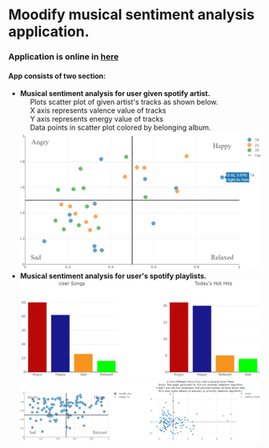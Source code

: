 # Moodify musical sentiment analysis application.
### Application is online in [here](https://moodify-musical-sentiment.herokuapp.com)
#### App consists of two section:
* __Musical sentiment analysis for user given spotify artist.__<br/>
&nbsp;&nbsp;&nbsp;&nbsp;&nbsp;Plots scatter plot of given artist's tracks as shown below.<br/>
&nbsp;&nbsp;&nbsp;&nbsp;&nbsp;X axis represents valence value of tracks<br/>
&nbsp;&nbsp;&nbsp;&nbsp;&nbsp;Y axis represents energy value of tracks<br/>
&nbsp;&nbsp;&nbsp;&nbsp;&nbsp;Data points in scatter plot colored by belonging album.<br/>
![](screenshots/artist_tracks_plot.png)
* __Musical sentiment analysis for user's spotify playlists.__<br/>
![](screenshots/user_tracks_barplots.png)
![](screenshots/user_tracks_scatterplots.png)
